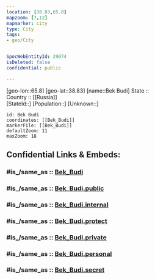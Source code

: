 ```yaml
---
location: [38.83,65.8] 
mapzoom: [7,12] 
mapmarker: city 
type: City
tags:
- geo/City


SpocWebEntityId: 29074
isDeleted: false
confidential: public

---
```

[geo-lon::65.8] 
[geo-lat::38.83] 
[name::Bek Budi] 
State ::  
Country :: [[Russia]]  
[StateId::] 
[Population::] 
[Unknown::] 


```leaflet
id: Bek Budi
coordinates: [[Bek_Budi]] 
markerFile: [[Bek_Budi]] 
defaultZoom: 11 
maxZoom: 18
```


## Confidential Links & Embeds: 

### #is_/same_as :: [Bek_Budi](/_Standards/Earth/Continent/Asia/Asia~Central/Uzbekistan/Regions~Uzbekistan/Kashkadarya/City/Bek_Budi.md) 

### #is_/same_as :: [Bek_Budi.public](/_public/Earth/Continent/Asia/Asia~Central/Uzbekistan/Regions~Uzbekistan/Kashkadarya/City/Bek_Budi.public.md) 

### #is_/same_as :: [Bek_Budi.internal](/_internal/Earth/Continent/Asia/Asia~Central/Uzbekistan/Regions~Uzbekistan/Kashkadarya/City/Bek_Budi.internal.md) 

### #is_/same_as :: [Bek_Budi.protect](/_protect/Earth/Continent/Asia/Asia~Central/Uzbekistan/Regions~Uzbekistan/Kashkadarya/City/Bek_Budi.protect.md) 

### #is_/same_as :: [Bek_Budi.private](/_private/Earth/Continent/Asia/Asia~Central/Uzbekistan/Regions~Uzbekistan/Kashkadarya/City/Bek_Budi.private.md) 

### #is_/same_as :: [Bek_Budi.personal](/_personal/Earth/Continent/Asia/Asia~Central/Uzbekistan/Regions~Uzbekistan/Kashkadarya/City/Bek_Budi.personal.md) 

### #is_/same_as :: [Bek_Budi.secret](/_secret/Earth/Continent/Asia/Asia~Central/Uzbekistan/Regions~Uzbekistan/Kashkadarya/City/Bek_Budi.secret.md)

